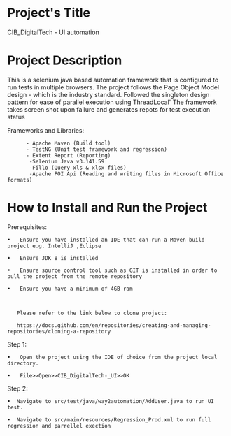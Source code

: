 # Project's Title
  CIB_DigitalTech - UI automation

 # Project Description
  This is a selenium java based automation framework that is configured to run tests in multiple browsers.
  The project follows the Page Object Model design - which is the industry standard.
  Followed the singleton design pattern for ease of parallel execution using ThreadLocal'
  The framework takes screen shot upon failure and
  generates repots for test execution status
  
  
   Frameworks and Libraries:
      
          - Apache Maven (Build tool)
          - TestNG (Unit test framework and regression)
          - Extent Report (Reporting)
           -Selenium Java v3.141.59
           -Fillo (Query xls & xlsx files)
           -Apache POI Api (Reading and writing files in Microsoft Office formats)
  
 #  How to Install and Run the Project
 
   Prerequisites:
       
    •	Ensure you have installed an IDE that can run a Maven build project e.g. IntelliJ ,Eclipse 
    
    •	Ensure JDK 8 is installed
    
    •	Ensure source control tool such as GIT is installed in order to pull the project from the remote repository
    
    •	Ensure you have a minimum of 4GB ram
    

   
       Please refer to the link below to clone project:
       
       https://docs.github.com/en/repositories/creating-and-managing-repositories/cloning-a-repository
   
   Step 1:
   
    •	Open the project using the IDE of choice from the project local directory.
    
    •	File>>Open>>CIB_DigitalTech-_UI>>OK

   Step 2:
    
    •  Navigate to src/test/java/way2automation/AddUser.java to run UI test.
    
    •  Navigate to src/main/resources/Regression_Prod.xml to run full regression and parrellel exection
    

   
  